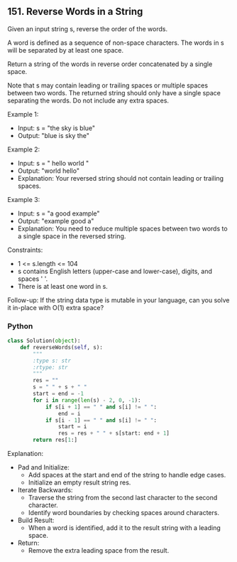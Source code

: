 ## 151. Reverse Words in a String

Given an input string s, reverse the order of the words.

A word is defined as a sequence of non-space characters. The words in s will be separated by at least one space.

Return a string of the words in reverse order concatenated by a single space.

Note that s may contain leading or trailing spaces or multiple spaces between two words. The returned string should only have a single space separating the words. Do not include any extra spaces.

Example 1:

- Input: s = "the sky is blue"
- Output: "blue is sky the"

Example 2:

- Input: s = "  hello world  "
- Output: "world hello"
- Explanation: Your reversed string should not contain leading or trailing spaces.

Example 3:

- Input: s = "a good   example"
- Output: "example good a"
- Explanation: You need to reduce multiple spaces between two words to a single space in the reversed string.
 

Constraints:

- 1 <= s.length <= 104
- s contains English letters (upper-case and lower-case), digits, and spaces ' '.
- There is at least one word in s.
 
Follow-up: If the string data type is mutable in your language, can you solve it in-place with O(1) extra space?

### Python
``` python
class Solution(object):
    def reverseWords(self, s):
        """
        :type s: str
        :rtype: str
        """
        res = ""
        s = " " + s + " "
        start = end = -1
        for i in range(len(s) - 2, 0, -1):
            if s[i + 1] == " " and s[i] != " ":
                end = i
            if s[i - 1] == " " and s[i] != " ": 
                start = i
                res = res + " " + s[start: end + 1]
        return res[1:]
```

Explanation:
- Pad and Initialize:
    - Add spaces at the start and end of the string to handle edge cases.
    - Initialize an empty result string res.
- Iterate Backwards:
    - Traverse the string from the second last character to the second character.
    - Identify word boundaries by checking spaces around characters.
- Build Result:
    - When a word is identified, add it to the result string with a leading space.
- Return:
    - Remove the extra leading space from the result.